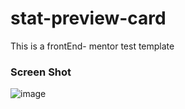 # stat-preview-card

This is a frontEnd- mentor test template

### Screen Shot

![image]((https://user-images.githubusercontent.com/20657303/119327363-8493cc80-bca0-11eb-8091-58804c97d243.png))
